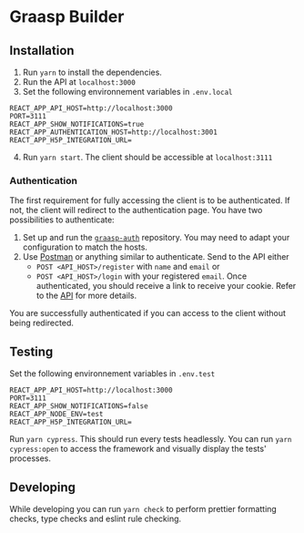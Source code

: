 # Graasp Builder

## Installation

1. Run `yarn` to install the dependencies.
2. Run the API at `localhost:3000`
3. Set the following environnement variables in `.env.local`

```
REACT_APP_API_HOST=http://localhost:3000
PORT=3111
REACT_APP_SHOW_NOTIFICATIONS=true
REACT_APP_AUTHENTICATION_HOST=http://localhost:3001
REACT_APP_H5P_INTEGRATION_URL=
```

4. Run `yarn start`. The client should be accessible at `localhost:3111`

### Authentication

The first requirement for fully accessing the client is to be authenticated. If not, the client will redirect to the authentication page. You have two possibilities to authenticate:

1. Set up and run the [`graasp-auth`](https://github.com/graasp/graasp-auth) repository. You may need to adapt your configuration to match the hosts.
2. Use [Postman](https://www.postman.com/) or anything similar to authenticate. Send to the API either
   - `POST <API_HOST>/register` with `name` and `email` or
   - `POST <API_HOST>/login` with your registered `email`.
     Once authenticated, you should receive a link to receive your cookie. Refer to the [API](https://github.com/graasp/graasp) for more details.

You are successfully authenticated if you can access to the client without being redirected.

## Testing

Set the following environnement variables in `.env.test`

```
REACT_APP_API_HOST=http://localhost:3000
PORT=3111
REACT_APP_SHOW_NOTIFICATIONS=false
REACT_APP_NODE_ENV=test
REACT_APP_H5P_INTEGRATION_URL=
```

Run `yarn cypress`. This should run every tests headlessly.
You can run `yarn cypress:open` to access the framework and visually display the tests' processes.

## Developing

While developing you can run `yarn check` to perform prettier formatting checks, type checks and eslint rule checking.
